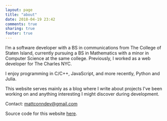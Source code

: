 ```yaml
---
layout: page
title: "about"
date: 2018-04-19 23:42
comments: true
sharing: true
footer: true
---
```


I’m a software developer with a BS in communications from The College of Staten Island, currently pursuing a BS in Mathematics with a minor in Computer Science at the same college. Previously, I worked as a web developer for The Charles NYC.

I enjoy programming in C/C++, JavaScript, and more recently, Python and Julia.

This website serves mainly as a blog where I write about projects I've been working on and anything interesting I might discover during development.

Contact: <a href="mailto:mattconndev@gmail.com">mattconndev@gmail.com</a>

Source code for this website [here](https://github.com/mattConn/mattconn.github.io/).
